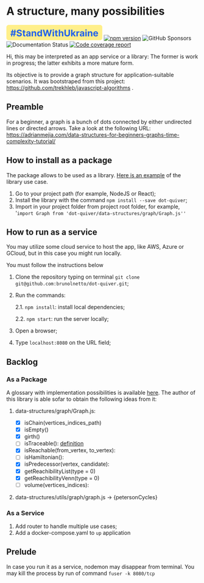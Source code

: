 # A structure, many possibilities

[![StandWithUkraine](https://raw.githubusercontent.com/vshymanskyy/StandWithUkraine/main/badges/StandWithUkraine.svg)](https://github.com/vshymanskyy/StandWithUkraine/blob/main/docs/README.md)
[![npm version](https://img.shields.io/npm/v/dot-quiver)](https://www.npmjs.com/package/dot-quiver)
![GitHub Sponsors](https://img.shields.io/github/sponsors/dot-quiver)
![Documentation Status](https://img.shields.io/npm/l/dot-quiver)
[![Code coverage report](https://codecov.io/gh/dot-quiver/dot-quiver-api/branch/main/graph/badge.svg?token=U6VOO56PDL)](https://app.codecov.io/gh/dot-quiver/dot-quiver-api)

Hi, this may be interpreted as an app service or a library: The former is work in progress; the latter exhibits a more mature form.

Its objective is to provide a graph structure for application-suitable scenarios. It was bootstraped from this project: https://github.com/trekhleb/javascript-algorithms .

## Preamble

For a beginner, a graph is a bunch of dots connected by either undirected lines or directed arrows. Take a look at the following URL: https://adrianmejia.com/data-structures-for-beginners-graphs-time-complexity-tutorial/

## How to install as a package

The package allows to be used as a library. [Here is an example](https://github.com/brunolnetto/node-link-use-case) of the library use case.

1) Go to your project path (for example, NodeJS or React);
2) Install the library with the command ```npm install --save dot-quiver```;
3) Import in your project folder from project root folder, for example, '```import Graph from 'dot-quiver/data-structures/graph/Graph.js''```

## How to run as a service

You may utilize some cloud service to host the app, like AWS, Azure or GCloud, but in this case you might run locally.

You must follow the instructions below

1) Clone the repository typing on terminal `git clone git@github.com:brunolnetto/dot-quiver.git`;
2) Run the commands:
    
    2.1. `npm install`: install local dependencies;
    
    2.2. `npm start`: run the server locally;

3) Open a browser;
4) Type `localhost:8080` on the URL field;

## Backlog

### As a Package

A glossary with implementation possibilities is available [here](https://en.wikipedia.org/wiki/Glossary_of_graph_theory). The author of this library is able sofar to obtain the following ideas from it:

1. data-structures/graph/Graph.js:

    - [x] isChain(vertices_indices_path)
    - [x] isEmpty()
    - [x] girth()
    - [ ] isTraceable(): [definition](https://mathworld.wolfram.com/TraceableGraph.html)
    - [x] isReachable(from_vertex, to_vertex):
    - [ ] isHamiltonian(): 
    - [x] isPredecessor(vertex, candidate):
    - [x] getReachibilityList(type = 0)
    - [x] getReachibilityVenn(type = 0)
    - [ ] volume(vertices_indices):

4. data-structures/utils/graph/graph.js -> {petersonCycles}

### As a Service

1. Add router to handle multiple use cases;
2. Add a docker-compose.yaml to ```up``` application

## Prelude

In case you run it as a service, nodemon may disappear from terminal. You may kill the process by run of command ```fuser -k 8080/tcp``` 

